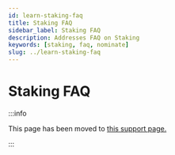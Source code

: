 ```yaml
---
id: learn-staking-faq
title: Staking FAQ
sidebar_label: Staking FAQ
description: Addresses FAQ on Staking
keywords: [staking, faq, nominate]
slug: ../learn-staking-faq
---
```


# Staking FAQ

:::info

This page has been moved to
[this support page.](https://support.polkadot.network/support/solutions/articles/65000181959-staking-faq-s)

:::
